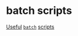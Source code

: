 # batch scripts

[Useful](https://www.geeksforgeeks.org/basics-of-batch-scripting) [`batch`](https://tutorialreference.com/batch-scripting/batch-script-tutorial) [scripts](https://steve-jansen.github.io/guides/windows-batch-scripting/)
